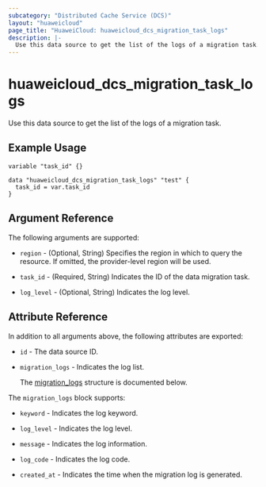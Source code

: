 ```yaml
---
subcategory: "Distributed Cache Service (DCS)"
layout: "huaweicloud"
page_title: "HuaweiCloud: huaweicloud_dcs_migration_task_logs"
description: |-
  Use this data source to get the list of the logs of a migration task.
---
```


# huaweicloud_dcs_migration_task_logs

Use this data source to get the list of the logs of a migration task.

## Example Usage

```hcl
variable "task_id" {}

data "huaweicloud_dcs_migration_task_logs" "test" {
  task_id = var.task_id
}
```

## Argument Reference

The following arguments are supported:

* `region` - (Optional, String) Specifies the region in which to query the resource.
  If omitted, the provider-level region will be used.

* `task_id` - (Required, String) Indicates the ID of the data migration task.

* `log_level` - (Optional, String) Indicates the log level.

## Attribute Reference

In addition to all arguments above, the following attributes are exported:

* `id` - The data source ID.

* `migration_logs` - Indicates the log list.

  The [migration_logs](#migration_logs_struct) structure is documented below.

<a name="migration_logs_struct"></a>
The `migration_logs` block supports:

* `keyword` - Indicates the log keyword.

* `log_level` - Indicates the log level.

* `message` - Indicates the log information.

* `log_code` - Indicates the log code.

* `created_at` - Indicates the time when the migration log is generated.
